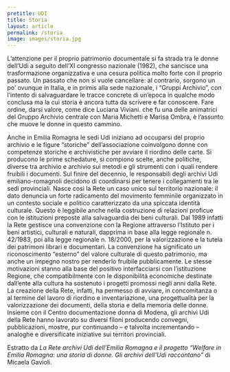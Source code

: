 ```yaml
---
pretitle: UDI
title: Storia
layout: article
permalink: /storia
image: images/storia.jpg
---
```


L’attenzione per il proprio patrimonio documentale si fa strada tra le donne dell’Udi a seguito dell’XI congresso nazionale (1982), che sancisce una trasformazione organizzativa e una cesura politica molto forte con il proprio passato. Un passato che non si vuole cancellare: al contrario, sorgono un po’ ovunque in Italia, e in primis alla sede nazionale, i “Gruppi Archivio”, con l’intento di salvaguardare le tracce concrete di un’epoca in qualche modo conclusa ma la cui storia è ancora tutta da scrivere e far conoscere. Fare ordine, darsi valore, come dice Luciana Viviani. che fu una delle animatrici del Gruppo Archivio centrale con Maria Michetti e Marisa Ombra, è l’assunto che muove le donne in questo cammino.

Anche in Emilia Romagna le sedi Udi iniziano ad occuparsi del proprio archivio e le figure “storiche” dell’associazione coinvolgono donne con competenze storiche e archivistiche per avviare il riordino delle carte. Si producono le prime schedature, si compiono scelte, anche politiche, diverse tra archivio e archivio sui metodi e gli strumenti con i quali rendere fruibili i documenti. Sul finire del decennio, le responsabili degli archivi Udi emiliano-romagnoli decidono di coordinarsi per tenere i collegamenti tra le sedi provinciali. Nasce così la Rete un caso unico sul territorio nazionale: il dato denuncia un forte radicamento del movimento femminile organizzato in un contesto sociale e politico caratterizzato da una spiccata identità culturale. Questo è leggibile anche nella costruzione di relazioni proficue con le istituzioni preposte alla salvaguardia dei beni culturali. Dal 1989 infatti la Rete gestisce una convenzione con la Regione attraverso l’Istituto per i beni artistici, culturali e naturali, dapprima in base alla legge regionale n. 42/1983, poi alla legge regionale n. 18/2000, per la valorizzazione e la tutela dei patrimoni librari e documentari. La convenzione ha significato un riconoscimento “esterno” del valore culturale di questo patrimonio, ma anche un impegno nostro per renderlo fruibile pubblicamente. Le stesse motivazioni stanno alla base del positivo interfacciarsi con l’istituzione Regione, che compatibilmente con le disponibilità economiche destinate dall’ente alla cultura ha sostenuto i progetti promossi negli anni dalla Rete. La creazione della Rete, infatti, ha permesso di avviare, in concomitanza o al termine del lavoro di riordino e inventariazione, una progettualità per la valorizzazione dei documenti, della storia e della memoria delle donne. Insieme con il Centro documentazione donna di Modena, gli archivi Udi della Rete hanno lavorato su diversi filoni producendo convegni, pubblicazioni, mostre, pur continuando – e talvolta incrementando – analoghe e diversificate iniziative sui territori provinciali.

Estratto da _La Rete archivi Udi dell’Emilia Romagna e il progetto “Welfare in Emilia Romagna: una storia di donne. Gli archivi dell’Udi raccontano”_ di Micaela Gavioli.

